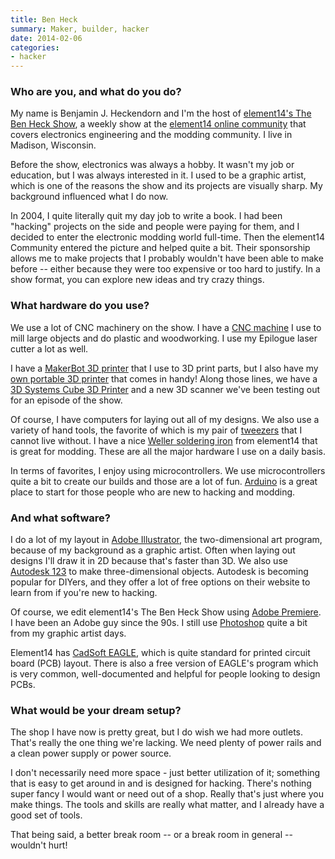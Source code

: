 ```yaml
---
title: Ben Heck
summary: Maker, builder, hacker
date: 2014-02-06
categories:
- hacker
---
```


### Who are you, and what do you do?

My name is Benjamin J. Heckendorn and I'm the host of [element14's The Ben Heck Show](http://www.element14.com/community/community/experts/benheck "Ben's weekly show."), a weekly show at the [element14 online community](http://www.element14.com/community/welcome "element14's online community site.") that covers electronics engineering and the modding community. I live in Madison, Wisconsin. 

Before the show, electronics was always a hobby. It wasn't my job or education, but I was always interested in it. I used to be a graphic artist, which is one of the reasons the show and its projects are visually sharp. My background influenced what I do now.

In 2004, I quite literally quit my day job to write a book. I had been "hacking" projects on the side and people were paying for them, and I decided to enter the electronic modding world full-time. Then the element14 Community entered the picture and helped quite a bit. Their sponsorship allows me to make projects that I probably wouldn't have been able to make before -- either because they were too expensive or too hard to justify. In a show format, you can explore new ideas and try crazy things.

### What hardware do you use?

We use a lot of CNC machinery on the show. I have a [CNC machine](http://www.element14.com/community/docs/DOC-24749/l/episode-2-ben-builds-a-portable-cnc-router "A show where Ben builds a CNC machine.") I use to mill large objects and do plastic and woodworking. I use my Epilogue laser cutter a lot as well.

I have a [MakerBot 3D printer][replicator] that I use to 3D print parts, but I also have my [own portable 3D printer](http://www.element14.com/community/docs/DOC-36297/l/episode-19-watch-ben-heck-builds-a-portable-3d-printer "A show where Ben builds a 3D printer.") that comes in handy! Along those lines, we have a [3D Systems Cube 3D Printer][cube] and a new 3D scanner we've been testing out for an episode of the show.

Of course, I have computers for laying out all of my designs. We also use a variety of hand tools, the favorite of which is my pair of [tweezers](http://www.element14.com/community/docs/DOC-54938/l/episode-89-watch-ben-heck-s-basic-tools-episode "A show where Ben discusses his basic tools.") that I cannot live without. I have a nice [Weller soldering iron][wesd51] from element14 that is great for modding. These are all the major hardware I use on a daily basis.

In terms of favorites, I enjoy using microcontrollers. We use microcontrollers quite a bit to create our builds and those are a lot of fun. [Arduino][] is a great place to start for those people who are new to hacking and modding.

### And what software?

I do a lot of my layout in [Adobe Illustrator][illustrator], the two-dimensional art program, because of my background as a graphic artist. Often when laying out designs I'll draw it in 2D because that's faster than 3D.
We also use [Autodesk 123][123d-design] to make three-dimensional objects. Autodesk is becoming popular for DIYers, and they offer a lot of free options on their website to learn from if you're new to hacking.

Of course, we edit element14's The Ben Heck Show using [Adobe Premiere][premiere]. I have been an Adobe guy since the 90s. I still use [Photoshop][] quite a bit from my graphic artist days. 

Element14 has [CadSoft EAGLE][eagle], which is quite standard for printed circuit board (PCB) layout. There is also a free version of EAGLE's program which is very common, well-documented and helpful for people looking to design PCBs.

### What would be your dream setup?

The shop I have now is pretty great, but I do wish we had more outlets. That's really the one thing we're lacking. We need plenty of power rails and a clean power supply or power source.

I don't necessarily need more space - just better utilization of it; something that is easy to get around in and is designed for hacking. There's nothing super fancy I would want or need out of a shop. Really that's just where you make things. The tools and skills are really what matter, and I already have a good set of tools.

That being said, a better break room -- or a break room in general -- wouldn't hurt!

[123d-design]: http://www.123dapp.com/design "3D creation software."
[arduino]: https://www.arduino.cc/ "Open-source prototyping hardware."
[cube]: https://www.3dsystems.com/3d-printers/personal/cube "A 3D printer."
[eagle]: https://cadsoft.io "Software for designing printed circuit boards."
[illustrator]: https://www.adobe.com/products/illustrator.html "A vector graphics editor."
[photoshop]: https://www.adobe.com/products/photoshop.html "A bitmap image editor."
[premiere]: https://www.adobe.com/products/premiere.html "A video editing suite."
[replicator]: https://store.makerbot.com/replicator "A 3D printer."
[wesd51]: https://www.amazon.com/Weller-WESD51-Digital-Soldering-Station/dp/B000ARU9PO "A digital soldering station."
